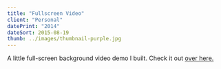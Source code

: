 ```yaml
---
title: "Fullscreen Video"
client: "Personal"
datePrint: "2014"
dateSort: 2015-08-19
thumb: ../images/thumbnail-purple.jpg
---
```


A little full-screen background video demo I built. Check it out [over here.](http://full-screen-video-thing.surge.sh/)
